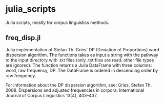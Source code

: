 # julia_scripts
Julia scripts, mostly for corpus linguistics methods.

## freq_disp.jl

Julia implementation of Stefan Th. Gries' DP (Deviation of Proportions) word dispersion algorithm. The functions takes as input a string with the pathway to the input directory with .txt files (only .txt files are read; other file types are ignored). The function returns a Julia DataFrame with three columns: word, raw frequency, DP. The DataFrame is ordered in descending order by raw frequency.

For information about the DP dispersion algorithm, see:
Gries, Stefan Th. 2008. Dispersions and adjusted frequencies in corpora. International Journal of Corpus Linguistics 13(4), 403–437.

